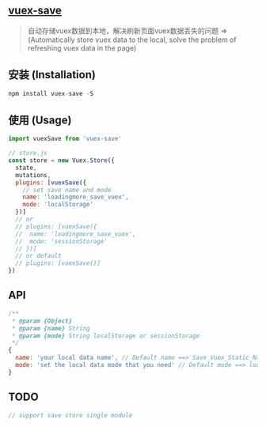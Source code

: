 ## [vuex-save](https://github.com/BiYuqi/vuex-save)

> 自动存储vuex数据到本地，解决刷新页面vuex数据丢失的问题 => (Automatically store vuex data to the local, solve the problem of refreshing vuex data in the page)

## 安装 (Installation)
```js
npm install vuex-save -S
```
## 使用 (Usage)
```js
import vuexSave from 'vuex-save'

// store.js
const store = new Vuex.Store({
  state,
  mutations,
  plugins: [vuexSave({
    // set save name and mode
    name: 'loadingmore_save_vuex',
    mode: 'localStorage'
  })]
  // or
  // plugins: [vuexSave({
  //  name: 'loadingmore_save_vuex',
  //  mode: 'sessionStorage'
  // })]
  // or default
  // plugins: [vuexSave()]
})
```

## API

```js
/**
 * @param {Object}
 * @param {name} String
 * @param {mode} String localStorage or sessionStorage
 */
{
  name: 'your local data name', // Default name ==> Save_Vuex_Static_Name
  mode: 'set the local data mode that you need' // Default mode ==> localStorage
}
```

## TODO

```js
// support save store single module
```
